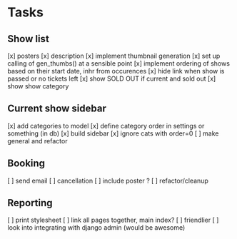 # Tasks

## Show list
[x] posters
[x] description
[x] implement thumbnail generation
[x] set up calling of gen_thumbs() at a sensible point
[x] implement ordering of shows based on their start date, inhr from occurences
[x] hide link when show is passed or no tickets left
[x] show SOLD OUT if current and sold out
[x] show show category

## Current show sidebar
[x] add categories to model
[x] define category order in settings or something (in db)
[x] build sidebar
[x] ignore cats with order=0
[ ] make general and refactor

## Booking
[ ] send email
[ ] cancellation
[ ] include poster ?
[ ] refactor/cleanup

## Reporting
[ ] print stylesheet
[ ] link all pages together, main index?
[ ] friendlier
[ ] look into integrating with django admin (would be awesome)
